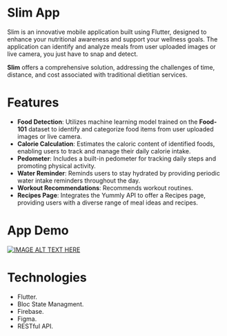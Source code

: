 # Slim App
Slim is an innovative mobile application built using Flutter, designed to enhance your nutritional awareness and support your wellness goals.
The application can identify and analyze meals from user uploaded images or live camera, you just have to snap and detect.

__Slim__ offers a comprehensive solution, addressing the challenges of time, distance, and cost associated with traditional dietitian services.

# Features
- __Food Detection__: Utilizes machine learning model trained on the __Food-101__ dataset to identify and categorize food items from user uploaded images or live camera.
- __Calorie Calculation__: Estimates the caloric content of identified foods, enabling users to track and manage their daily calorie intake.
- __Pedometer__: Includes a built-in pedometer for tracking daily steps and promoting physical activity.
- __Water Reminder__: Reminds users to stay hydrated by providing periodic water intake reminders throughout the day.
- __Workout Recommendations__: Recommends workout routines.
- __Recipes Page__: Integrates the Yummly API to offer a Recipes page, providing users with a diverse range of meal ideas and recipes.

# App Demo
[![IMAGE ALT TEXT HERE](https://img.youtube.com/vi/z3NKWm5-PEA/0.jpg)](https://www.youtube.com/watch?v=z3NKWm5-PEA)

# Technologies
- Flutter.
- Bloc State Managment.
- Firebase.
- Figma.
- RESTful API.
